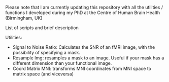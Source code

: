 Please note that I am currently updating this repository with all the utilities / functions I developed during my PhD at the Centre of Human Brain Health (Birmingham, UK)

List of scripts and brief description

Utilities:
- Signal to Noise Ratio: Calculates the SNR of an fMRI image, with the possibility of specifying a mask.
- Resample Img: resamples a mask to an image. Useful if your mask has a different dimension than your functional image.
- Coord Matrix MNI: transforms MNI coordinates from MNI space to matrix space (and viceversa)
